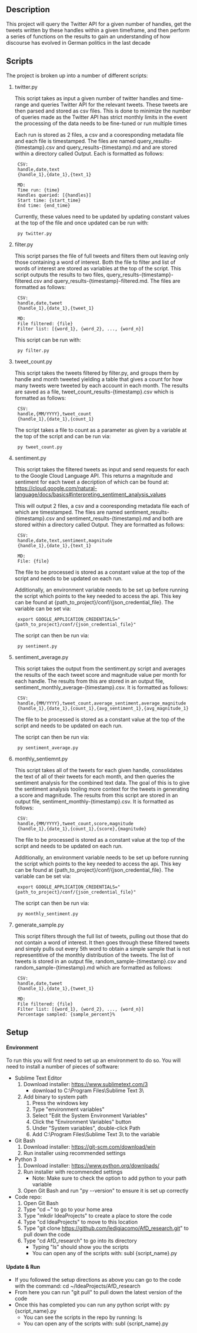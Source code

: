 ## Description

This project will query the Twitter API for a given number of handles, get the tweets
written by these handles within a given timeframe, and then perform a series of functions 
on the results to gain an understanding of how discourse has evolved in German politics in 
the last decade

## Scripts

The project is broken up into a number of different scripts:

1. twitter.py

	This script takes as input a given number of twitter handles and time-range and queries 
	Twitter API for the relevant tweets. These tweets are then parsed and stored as csv 
	files. This is done to minimize the number of queries made as the Twitter API has 
	strict monthly limits in the event the processing of the data needs to be fine-tuned 
	or run multiple times

	Each run is stored as 2 files, a csv and a cooresponding metadata file and 
	each file is timestamped. The files are named query_results-{timestamp}.csv and
	query_results-{timestamp}.md and are stored within a directory called Output. Each 
	is formatted as follows:

		CSV:
		handle,date,text
		{handle_1},{date_1},{text_1}

		MD:
		Time run: {time}
		Handles queried: [{handles}]
		Start time: {start_time}
		End time: {end_time}

	Currently, these values need to be updated by updating constant values at the top of 
	the file and once updated can be run with: 

		py twitter.py

2. filter.py

	This script parses the file of full tweets and filters them out leaving only those 
	containing a word of interest. Both the file to filter and list of words of interest
	are stored as variables at the top of the script. This script outputs the results to 
	two files, query_results-{timestamp}-filtered.csv and query_results-{timestamp}-filtered.md.
	The files are formatted as follows:

		CSV:
		handle,date,tweet
		{handle_1},{date_1},{tweet_1}

		MD:
		File filtered: {file}
		Filter list: [{word_1}, {word_2}, ..., {word_n}]

	This script can be run with:

		py filter.py

3. tweet_count.py

	This script takes the tweets filtered by filter.py, and groups them by handle and
	month tweeted yielding a table that gives a count for how many tweets were tweeted
	by each account in each month. The results are saved as a file, tweet_count_results-{timestamp}.csv
	which is formatted as follows:

		CSV:
		handle,{MM/YYYY},tweet_count
		{handle_1},{date_1},{count_1}

	The script takes a file to count as a parameter as given by a variable at the top of the script and
	can be run via:

		py tweet_count.py

4. sentiment.py
	
	This script takes the filtered tweets as input and send requests for each to the Google
	Cloud Language API. This returns a magnitude and sentiment for each tweet a decription of 
	which can be found at: https://cloud.google.com/natural-language/docs/basics#interpreting_sentiment_analysis_values

	This will output 2 files, a csv and a cooresponding metadata file each of which are timestamped.
	The files are named sentiment_results-{timestamp}.csv and sentiment_results-{timestamp}.md and 
	both are stored within a directory called Output. They are formatted as follows:

		CSV:
		handle,date,text,sentiment,magnitude
		{handle_1},{date_1},{text_1}

		MD:
		File: {file}

	The file to be processed is stored as a constant value at the top of the script and needs
	to be updated on each run. 

	Additionally, an environment variable needs to be set up before running the script which points to 
	the key needed to access the api. This key can be found at {path_to_project}/conf/{json_credential_file}.
	The variable can be set via:

		export GOOGLE_APPLICATION_CREDENTIALS="{path_to_project}/conf/{json_credential_file}"

	The script can then be run via:

		py sentiment.py

5. sentiment_average.py
	
	This script takes the output from the sentiment.py script and averages the results of 
	the each tweet score and magnitude value per month for each handle. The results from this
	are stored in an output file, sentiment_monthly_average-{timestamp}.csv. It is formatted as follows:

		CSV:
		handle,{MM/YYYY},tweet_count,average_sentiment,average_magnitude
		{handle_1},{date_1},{count_1},{avg_sentiment_1},{avg_magnitude_1}

	The file to be processed is stored as a constant value at the top of the script and needs
	to be updated on each run. 

	The script can then be run via:

		py sentiment_average.py

6. monthly_sentiemnt.py

	This script takes all of the tweets for each given handle, consolidates the text 
	of all of their tweets for each month, and then queries the sentiment analysis 
	for the combined text data. The goal of this is to give the sentiment analysis
	tooling more context for the tweets in generating a score and magnitude. The results
	from this script are stored in an output file, sentiment_monthly-{timestamp}.csv. 
	It is formatted as follows: 

		CSV:
		handle,{MM/YYYY},tweet_count,score,magnitude
		{handle_1},{date_1},{count_1},{score},{magnitude}

	The file to be processed is stored as a constant value at the top of the script and needs
	to be updated on each run. 

	Additionally, an environment variable needs to be set up before running the script which points to 
	the key needed to access the api. This key can be found at {path_to_project}/conf/{json_credential_file}.
	The variable can be set via:

		export GOOGLE_APPLICATION_CREDENTIALS="{path_to_project}/conf/{json_credential_file}"

	The script can then be run via:

		py monthly_sentiment.py

7. generate_sample.py

	This script filters through the full list of tweets, pulling out those that do not 
	contain a word of interest. It then goes through these filtered tweets and simply pulls
	out every 5th word to obtain a simple sample that is not representitive of the monthly
	distribution of the tweets. The list of tweets is stored in an output file, 
	random_sample-{timestamp}.csv and random_sample-{timestamp}.md which are formatted as follows:

		CSV:
		handle,date,tweet
		{handle_1},{date_1},{tweet_1}

		MD:
		File filtered: {file}
		Filter list: [{word_1}, {word_2}, ..., {word_n}]
		Percentage sampled: {sample_percent}%

## Setup

#### Environment

To run this you will first need to set up an environment to do so. You will need to install a number of pieces of software:
* Sublime Text Editor
	1. Download installer: https://www.sublimetext.com/3
		* download to C:\Program Files\Sublime Text 3\
	2. Add binary to system path
		1. Press the windows key
		2. Type "environment variables"
		3. Select "Edit the System Environment Variables"
		4. Click the "Environment Variables" button
		5. Under "System variables", double-click Path
		6. Add C:\Program Files\Sublime Text 3\ to the variable
* Git Bash
	1. Download installer: https://git-scm.com/download/win
	2. Run installer using recommended settings
* Python 3 
	1. Download installer: https://www.python.org/downloads/
	2. Run installer with recommended settings
		* Note: Make sure to check the option to add python to your path variable
	3. Open Git Bash and run "py --version" to ensure it is set up correctly 
* Code repo:
	1. Open Git Bash
	2. Type "cd ~" to go to your home area
	3. Type "mkdir IdeaProjects" to create a place to store the code
	4. Type "cd IdeaProjects" to move to this location
	5. Type "git clone https://github.com/ledigiacomo/AfD_research.git" to pull down the code
	6. Type "cd AfD_research" to go into its directory 
		* Typing "ls" should show you the scripts
		* You can open any of the scripts with: subl {script_name}.py

#### Update & Run
* If you followed the setup directions as above you can go to the code with the command: cd ~/IdeaProjects/AfD_research
* From here you can run "git pull" to pull down the latest version of the code
* Once this has completed you can run any python script with: py {script_name}.py
	* You can see the scripts in the repo by running: ls
	* You can open any of the scripts with: subl {script_name}.py

